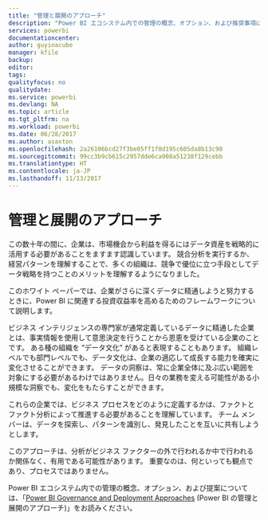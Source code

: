 ```yaml
---
title: "管理と展開のアプローチ"
description: "Power BI エコシステム内での管理の概念、オプション、および推奨事項について説明するホワイト ペーパー。"
services: powerbi
documentationcenter: 
author: guyinacube
manager: kfile
backup: 
editor: 
tags: 
qualityfocus: no
qualitydate: 
ms.service: powerbi
ms.devlang: NA
ms.topic: article
ms.tgt_pltfrm: na
ms.workload: powerbi
ms.date: 06/28/2017
ms.author: asaxton
ms.openlocfilehash: 2a26106bcd27f3be05ff1f0d195c605da8b13c90
ms.sourcegitcommit: 99cc3b9cb615c2957dde6ca908a51238f129cebb
ms.translationtype: HT
ms.contentlocale: ja-JP
ms.lasthandoff: 11/13/2017
---
```

# <a name="governance-and-deployment-approaches"></a>管理と展開のアプローチ
この数十年の間に、企業は、市場機会から利益を得るにはデータ資産を戦略的に活用する必要があることをますます認識しています。 競合分析を実行するか、経営パターンを理解することで、多くの組織は、競争で優位に立つ手段としてデータ戦略を持つことのメリットを理解するようになりました。  

このホワイト ペーパーでは、企業がさらに深くデータに精通しようと努力するときに、Power BI に関連する投資収益率を高めるためのフレームワークについて説明します。

ビジネス インテリジェンスの専門家が通常定義しているデータに精通した企業とは、事実情報を使用して意思決定を行うことから恩恵を受けている企業のことです。  ある種の組織を “データ文化” があると表現することもあります。
組織レベルでも部門レベルでも、データ文化は、企業の適応して成長する能力を確実に変化させることができます。  データの洞察は、常に企業全体に及ぶ広い範囲を対象にする必要があるわけではありません。日々の業務を変える可能性がある小規模な洞察でも、変化をもたらすことができます。

これらの企業では、ビジネス プロセスをどのように定義するかは、ファクトとファクト分析によって推進する必要があることを理解しています。 チーム メンバーは、データを探索し、パターンを識別し、発見したことを互いに共有しようとします。 

このアプローチは、分析がビジネス ファクターの外で行われるか中で行われるか関係なく、有用である可能性があります。 重要なのは、何といっても観点であり、プロセスではありません。

Power BI エコシステム内での管理の概念、オプション、および提案については、「[Power BI Governance and Deployment Approaches](http://go.microsoft.com/fwlink/?LinkId=785915&clcid=0x409) (Power BI の管理と展開のアプローチ)」をお読みください。

